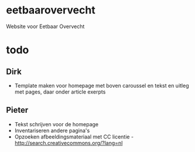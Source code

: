 eetbaarovervecht
================

Website voor Eetbaar Overvecht

todo
================

Dirk
----------------
* Template maken voor homepage met boven caroussel en tekst en uitleg met pages, daar onder article exerpts

Pieter
----------------
* Tekst schrijven voor de homepage 
* Inventariseren andere pagina's
* Opzoeken afbeeldingsmateriaal met CC licentie - http://search.creativecommons.org/?lang=nl
